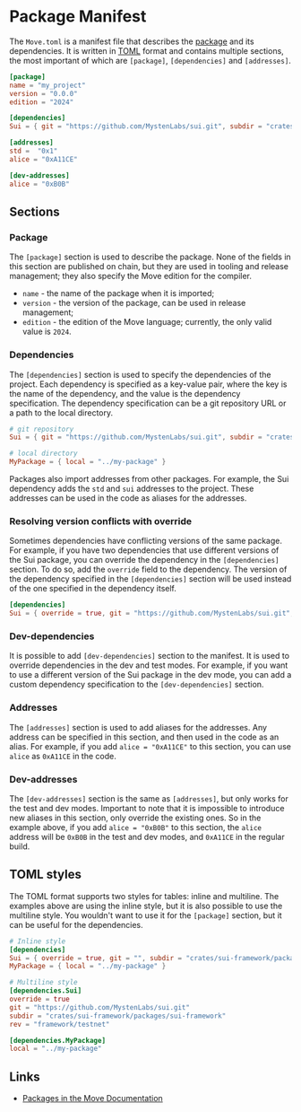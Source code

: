 # Package Manifest

The `Move.toml` is a manifest file that describes the [package](./packages.md) and its dependencies. It is written in [TOML](https://toml.io/en/) format and contains multiple sections, the most important of which are `[package]`, `[dependencies]` and `[addresses]`.

<!-- are they most important or most used? if most important, why exactly? are any of the sections required? -->

```toml
[package]
name = "my_project"
version = "0.0.0"
edition = "2024"

[dependencies]
Sui = { git = "https://github.com/MystenLabs/sui.git", subdir = "crates/sui-framework/packages/sui-framework", rev = "framework/testnet" }

[addresses]
std =  "0x1"
alice = "0xA11CE"

[dev-addresses]
alice = "0xB0B"
```

## Sections

### Package

The `[package]` section is used to describe the package. None of the fields in this section are published on chain, but they are used in tooling and release management; they also specify the Move edition for the compiler.

- `name` - the name of the package when it is imported;
- `version` - the version of the package, can be used in release management;
- `edition` - the edition of the Move language; currently, the only valid value is `2024`.

<!-- published-at -->

### Dependencies

The `[dependencies]` section is used to specify the dependencies of the project. Each dependency is specified as a key-value pair, where the key is the name of the dependency, and the value is the dependency specification. The dependency specification can be a git repository URL or a path to the local directory.

<!-- Under what circumstances would you use a local versus on chain dependency? --> 

```toml
# git repository
Sui = { git = "https://github.com/MystenLabs/sui.git", subdir = "crates/sui-framework/packages/sui-framework", rev = "framework/testnet" }

# local directory
MyPackage = { local = "../my-package" }
```

Packages also import addresses from other packages. For example, the Sui dependency adds the `std` and `sui` addresses to the project. These addresses can be used in the code as aliases for the addresses.

### Resolving version conflicts with override

Sometimes dependencies have conflicting versions of the same package. For example, if you have two dependencies that use different versions of the Sui package, you can override the dependency in the `[dependencies]` section. To do so, add the `override` field to the dependency. The version of the dependency specified in the `[dependencies]` section will be used instead of the one specified in the dependency itself.

```toml
[dependencies]
Sui = { override = true, git = "https://github.com/MystenLabs/sui.git", subdir = "crates/sui-framework/packages/sui-framework", rev = "framework/testnet" }
```

### Dev-dependencies

It is possible to add `[dev-dependencies]` section to the manifest. It is used to override dependencies in the dev and test modes. For example, if you want to use a different version of the Sui package in the dev mode, you can add a custom dependency specification to the `[dev-dependencies]` section.

### Addresses

The `[addresses]` section is used to add aliases for the addresses. Any address can be specified in this section, and then used in the code as an alias. For example, if you add `alice = "0xA11CE"` to this section, you can use `alice` as `0xA11CE` in the code.

### Dev-addresses

The `[dev-addresses]` section is the same as `[addresses]`, but only works for the test and dev modes. Important to note that it is impossible to introduce new aliases in this section, only override the existing ones. So in the example above, if you add `alice = "0xB0B"` to this section, the `alice` address will be `0xB0B` in the test and dev modes, and `0xA11CE` in the regular build.

## TOML styles

The TOML format supports two styles for tables: inline and multiline. The examples above are using the inline style, but it is also possible to use the multiline style. You wouldn't want to use it for the `[package]` section, but it can be useful for the dependencies.

```toml
# Inline style
[dependencies]
Sui = { override = true, git = "", subdir = "crates/sui-framework/packages/sui-framework", rev = "framework/testnet" }
MyPackage = { local = "../my-package" }
```

```toml
# Multiline style
[dependencies.Sui]
override = true
git = "https://github.com/MystenLabs/sui.git"
subdir = "crates/sui-framework/packages/sui-framework"
rev = "framework/testnet"

[dependencies.MyPackage]
local = "../my-package"
```

## Links

- [Packages in the Move Documentation](https://move-language.github.io/move/packages.html)

